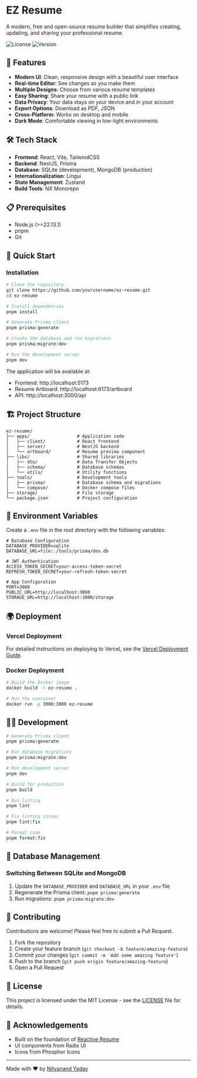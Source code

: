 # EZ Resume

A modern, free and open-source resume builder that simplifies creating, updating, and sharing your professional resume.

![License](https://img.shields.io/badge/License-MIT-blue.svg)
![Version](https://img.shields.io/badge/Version-4.4.4-green.svg)

## 🚀 Features

- **Modern UI**: Clean, responsive design with a beautiful user interface
- **Real-time Editor**: See changes as you make them
- **Multiple Designs**: Choose from various resume templates
- **Easy Sharing**: Share your resume with a public link
- **Data Privacy**: Your data stays on your device and in your account
- **Export Options**: Download as PDF, JSON
- **Cross-Platform**: Works on desktop and mobile
- **Dark Mode**: Comfortable viewing in low-light environments

## 🛠️ Tech Stack

- **Frontend**: React, Vite, TailwindCSS
- **Backend**: NestJS, Prisma
- **Database**: SQLite (development), MongoDB (production)
- **Internationalization**: Lingui
- **State Management**: Zustand
- **Build Tools**: NX Monorepo

## 📋 Prerequisites

- Node.js (>=22.13.1)
- pnpm
- Git

## 🚀 Quick Start

### Installation

```bash
# Clone the repository
git clone https://github.com/yourusername/ez-resume.git
cd ez-resume

# Install dependencies
pnpm install

# Generate Prisma client
pnpm prisma:generate

# Create the database and run migrations
pnpm prisma:migrate:dev

# Run the development server
pnpm dev
```

The application will be available at:
- Frontend: http://localhost:5173
- Resume Artboard: http://localhost:6173/artboard
- API: http://localhost:3000/api

## 🏗️ Project Structure

```
ez-resume/
├── apps/                  # Application code
│   ├── client/            # React frontend
│   ├── server/            # NestJS backend
│   └── artboard/          # Resume preview component
├── libs/                  # Shared libraries
│   ├── dto/               # Data Transfer Objects
│   ├── schema/            # Database schemas
│   └── utils/             # Utility functions
├── tools/                 # Development tools
│   ├── prisma/            # Database schema and migrations
│   └── compose/           # Docker compose files
├── storage/               # File storage 
└── package.json           # Project configuration
```

## 📝 Environment Variables

Create a `.env` file in the root directory with the following variables:

```
# Database Configuration
DATABASE_PROVIDER=sqlite
DATABASE_URL=file:./tools/prisma/dev.db

# JWT Authentication
ACCESS_TOKEN_SECRET=your-access-token-secret
REFRESH_TOKEN_SECRET=your-refresh-token-secret

# App Configuration
PORT=3000
PUBLIC_URL=http://localhost:3000
STORAGE_URL=http://localhost:3000/storage
```

## 🌍 Deployment

### Vercel Deployment

For detailed instructions on deploying to Vercel, see the [Vercel Deployment Guide](VERCEL_DEPLOYMENT.md).

### Docker Deployment

```bash
# Build the Docker image
docker build -t ez-resume .

# Run the container
docker run -p 3000:3000 ez-resume
```

## 👨‍💻 Development

```bash
# Generate Prisma client
pnpm prisma:generate

# Run database migrations
pnpm prisma:migrate:dev

# Run development server
pnpm dev

# Build for production
pnpm build

# Run linting
pnpm lint

# Fix linting issues
pnpm lint:fix

# Format code
pnpm format:fix
```

## 🔄 Database Management

### Switching Between SQLite and MongoDB

1. Update the `DATABASE_PROVIDER` and `DATABASE_URL` in your `.env` file
2. Regenerate the Prisma client: `pnpm prisma:generate`
3. Run migrations: `pnpm prisma:migrate:dev`

## 🤝 Contributing

Contributions are welcome! Please feel free to submit a Pull Request.

1. Fork the repository
2. Create your feature branch (`git checkout -b feature/amazing-feature`)
3. Commit your changes (`git commit -m 'Add some amazing feature'`)
4. Push to the branch (`git push origin feature/amazing-feature`)
5. Open a Pull Request

## 📄 License

This project is licensed under the MIT License - see the [LICENSE](LICENSE.md) file for details.

## 🙏 Acknowledgements

- Built on the foundation of [Reactive Resume](https://github.com/AmruthPillai/Reactive-Resume)
- UI components from Radix UI
- Icons from Phosphor Icons

---

Made with ❤️ by [Nityanand Yadav](https://nityanand.vercel.app) 